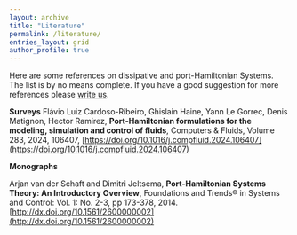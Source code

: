 ```yaml
---
layout: archive
title: "Literature"
permalink: /literature/
entries_layout: grid
author_profile: true 
---
```



Here are some references on dissipative and port-Hamiltonian Systems. The list is by no means complete. If you have a good suggestion for more references please [write us](mailto:gernandt@uni-wuppertal.de).
  
**Surveys**
Flávio Luiz Cardoso-Ribeiro, Ghislain Haine, Yann Le Gorrec, Denis Matignon, Hector Ramirez,
**Port-Hamiltonian formulations for the modeling, simulation and control of fluids**, Computers & Fluids, Volume 283, 2024, 106407,
[https://doi.org/10.1016/j.compfluid.2024.106407](https://doi.org/10.1016/j.compfluid.2024.106407)


**Monographs**

Arjan van der Schaft and Dimitri Jeltsema, **Port-Hamiltonian Systems Theory: An Introductory Overview**, Foundations and Trends® in Systems and Control: Vol. 1: No. 2-3, pp 173-378, 2014. [http://dx.doi.org/10.1561/2600000002](http://dx.doi.org/10.1561/2600000002)

